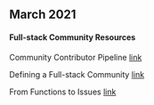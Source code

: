 ## March 2021

#### Full-stack Community Resources

Community Contributor Pipeline  [link](https://publish.illinois.edu/bradly-alicea/2021/03/01/community-contributor-pipeline/)

Defining a Full-stack Community  [link](https://publish.illinois.edu/bradly-alicea/2021/03/05/defining-a-full-stack-community/)

From Functions to Issues  [link](https://publish.illinois.edu/bradly-alicea/2021/03/18/from-functions-to-issues/)


